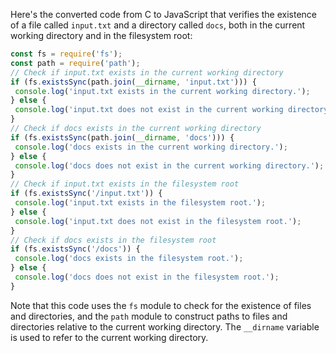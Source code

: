 Here's the converted code from C to JavaScript that verifies the existence of a file called `input.txt` and a directory called `docs`, both in the current working directory and in the filesystem root:
```javascript
const fs = require('fs');
const path = require('path');
// Check if input.txt exists in the current working directory
if (fs.existsSync(path.join(__dirname, 'input.txt'))) {
 console.log('input.txt exists in the current working directory.');
} else {
 console.log('input.txt does not exist in the current working directory.');
}
// Check if docs exists in the current working directory
if (fs.existsSync(path.join(__dirname, 'docs'))) {
 console.log('docs exists in the current working directory.');
} else {
 console.log('docs does not exist in the current working directory.');
}
// Check if input.txt exists in the filesystem root
if (fs.existsSync('/input.txt')) {
 console.log('input.txt exists in the filesystem root.');
} else {
 console.log('input.txt does not exist in the filesystem root.');
}
// Check if docs exists in the filesystem root
if (fs.existsSync('/docs')) {
 console.log('docs exists in the filesystem root.');
} else {
 console.log('docs does not exist in the filesystem root.');
}
```
Note that this code uses the `fs` module to check for the existence of files and directories, and the `path` module to construct paths to files and directories relative to the current working directory. The `__dirname` variable is used to refer to the current working directory.

